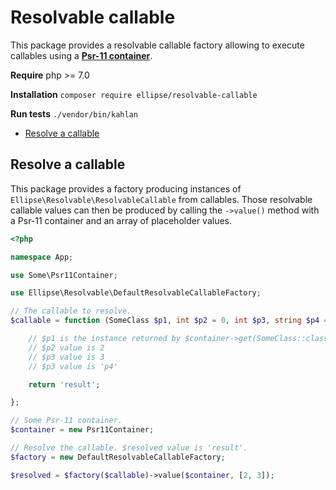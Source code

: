 # Resolvable callable

This package provides a resolvable callable factory allowing to execute callables using a **[Psr-11 container](http://www.php-fig.org/psr/psr-11/)**.

**Require** php >= 7.0

**Installation** `composer require ellipse/resolvable-callable`

**Run tests** `./vendor/bin/kahlan`

* [Resolve a callable](#resolve-a-callable)

## Resolve a callable

This package provides a factory producing instances of `Ellipse\Resolvable\ResolvableCallable` from callables. Those resolvable callable values can then be produced by calling the `->value()` method with a Psr-11 container and an array of placeholder values.

```php
<?php

namespace App;

use Some\Psr11Container;

use Ellipse\Resolvable\DefaultResolvableCallableFactory;

// The callable to resolve.
$callable = function (SomeClass $p1, int $p2 = 0, int $p3, string $p4 = 'p4') {

    // $p1 is the instance returned by $container->get(SomeClass::class);
    // $p2 value is 2
    // $p3 value is 3
    // $p3 value is 'p4'

    return 'result';

};

// Some Psr-11 container.
$container = new Psr11Container;

// Resolve the callable. $resolved value is 'result'.
$factory = new DefaultResolvableCallableFactory;

$resolved = $factory($callable)->value($container, [2, 3]);
```
